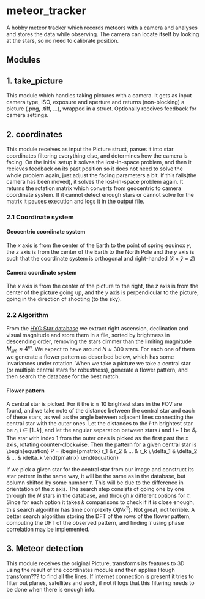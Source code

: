 # meteor_tracker

A hobby meteor tracker which records meteors with a camera and analyses and stores the data while observing. The camera can locate itself by looking at the stars, so no need to calibrate position.

## Modules

## 1. take_picture

This module which handles taking pictures with a camera. It gets as input camera type, ISO, exposure and aperture and returns (non-blocking) a picture (.png, .tiff, ...), wrapped in a struct. Optionally receives feedback for camera settings.

## 2. coordinates

This module receives as input the Picture struct, parses it into star coordinates filtering everything else, and determines how the camera is facing. On the initial setup it solves the lost-in-space problem, and then it recieves feedback on its past position so it does not need to solve the whole problem again, just adjust the facing parameters a bit. If this fails(the camera has been moved), it solves the lost-in-space problem again. It returns the rotation matrix which converts from geocentric to camera coordinate system. If it cannot detect enough stars or cannot solve for the matrix it pauses execution and logs it in the output file. 

### 2.1 Coordinate system

#### Geocentric coordinate system

The $x$ axis is from the center of the Earth to the point of spring equinox $\gamma$, the $z$ axis is from the center of the Earth to the North Pole and the $y$ axis is such that the coordinate system is orthogonal and right-handed $(\hat{x} \times \hat{y} = \hat{z})$

#### Camera coordinate system 

The $x$ axis is from the center of the picture to the right, the $z$ axis is from the center of the picture going up, and the $y$ axis is perpendicular to the picture, going in the direction of shooting (to the sky).

### 2.2 Algorithm 

From the [HYG Star database](https://github.com/astronexus/HYG-Database) we extract right ascension, declination and visual magnitude and store them in a file, sorted by brightness in descending order, removing the stars dimmer than the limiting magnitude $M_{lim} \approx 4^{m}$. We expect to have around $N \approx 300$ stars. For each one of them we generate a flower pattern as described below, which has some invariances under rotation. When we take a picture we take a central star (or multiple central stars for robustness), generate a flower pattern, and then search the database for the best match.

#### Flower pattern

A central star is picked. For it the $k \approx 10$ brightest stars in the FOV are found, and we take note of the distance between the central star and each of these stars, as well as the angle between adjacent lines connecting the central star with the outer ones. Let the distances to the $i$-th brightest star be $r_i, i \in [1..k]$, and let the angular separation between stars $i$ and $i+1$ be $\delta_i$. The star with index $1$ from the outer ones is picked as the first past the $x$ axis, rotating counter-clockwise. Then the pattern for a given central star is 
\begin{equation}
    P = \begin{pmatrix}
        r_1 & r_2 & ... & r_k \\
        \delta_1 & \delta_2 & ... & \delta_k
    \end{pmatrix}
\end{equation}

If we pick a given star for the central star from our image and construct its star pattern in the same way, it will be the same as in the database, but column shifted by some number $\tau$. This will be due to the difference in orientation of the $x$ axis. The search step consists of going one by one through the $N$ stars in the database, and through $k$ different options for $\tau$. Since for each option it takes $k$ comparisons to check if it is close enough, this search algorithm has time complexity $O(Nk^2)$. Not great, not terrible. A better search algorithm storing the DFT of the rows of the flower pattern, computing the DFT of the observed pattern, and finding $\tau$ using phase correlation may be implemented. 

## 3. Meteor detection

This module receives the original Picture, transforms its features to 3D using the result of the coordinates module and then applies Hough transform??? to find all the lines. If internet connection is present it tries to filter out planes, satellites and such, if not it logs that this filtering needs to be done when there is enough info.
